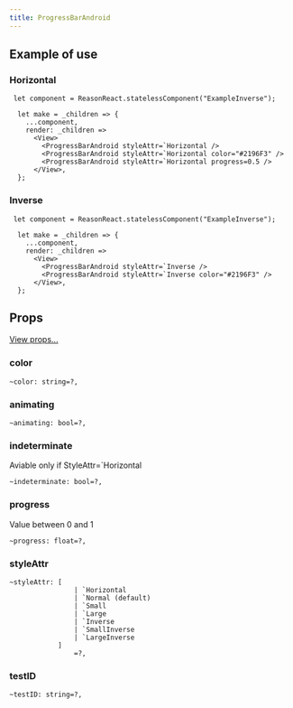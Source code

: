 ```yaml
---
title: ProgressBarAndroid
---
```


## Example of use

### Horizontal

```reason
 let component = ReasonReact.statelessComponent("ExampleInverse");

  let make = _children => {
    ...component,
    render: _children =>
      <View>
        <ProgressBarAndroid styleAttr=`Horizontal />
        <ProgressBarAndroid styleAttr=`Horizontal color="#2196F3" />
        <ProgressBarAndroid styleAttr=`Horizontal progress=0.5 />
      </View>,
  };
```

### Inverse

```reason
 let component = ReasonReact.statelessComponent("ExampleInverse");

  let make = _children => {
    ...component,
    render: _children =>
      <View>
        <ProgressBarAndroid styleAttr=`Inverse />
        <ProgressBarAndroid styleAttr=`Inverse color="#2196F3" />
      </View>,
  };
```

## Props

[View props...](view.html)

### color

```reason
~color: string=?,
```

### animating

```reason
~animating: bool=?,
```

### indeterminate

Aviable only if StyleAttr=`Horizontal

```reason
~indeterminate: bool=?,
```

### progress

Value between 0 and 1

```reason
~progress: float=?,
```

### styleAttr

```reason
~styleAttr: [
                | `Horizontal
                | `Normal (default)
                | `Small
                | `Large
                | `Inverse
                | `SmallInverse
                | `LargeInverse
            ]
                =?,
```

### testID

```reason
~testID: string=?,
```
